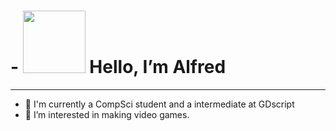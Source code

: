 <h1> <strong>- <img src="https://media.tenor.com/SNL9_xhZl9oAAAAi/waving-hand-joypixels.gif" width = "100"> Hello, I’m Alfred </strong></h1>
<hr>

<ul>
  <li>👦 I'm currently a CompSci student and a intermediate at GDscript</li>
  <li>🌱 I’m interested in making video games.</li>
</ul>
<br>
<!---
LeavingPython33/LeavingPython33 is a ✨ special ✨ repository because its `README.md` (this file) appears on your GitHub profile.
You can click the Preview link to take a look at your changes.
--->
